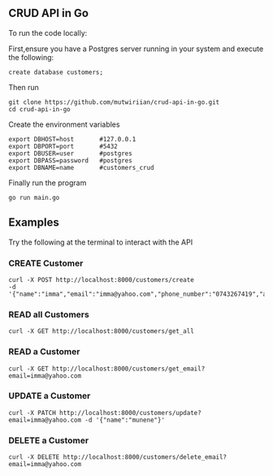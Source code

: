 ## CRUD API in Go
To run the code locally:

First,ensure you have a Postgres server running in your system and execute the following:
```
create database customers;
```
Then run 
```
git clone https://github.com/mutwiriian/crud-api-in-go.git
cd crud-api-in-go
```
Create the environment variables
```
export DBHOST=host       #127.0.0.1
export DBPORT=port       #5432 
export DBUSER=user       #postgres
export DBPASS=password   #postgres
export DBNAME=name       #customers_crud
```
Finally run the program
```
go run main.go
```

## Examples 
Try the following at the terminal to interact with the API

### CREATE Customer
```
curl -X POST http://localhost:8000/customers/create 
-d '{"name":"imma","email":"imma@yahoo.com","phone_number":"0743267419","address":"Nairobi"}'
```

### READ all Customers
```
curl -X GET http://localhost:8000/customers/get_all
```

### READ a Customer
```
curl -X GET http://localhost:8000/customers/get_email?email=imma@yahoo.com
```

### UPDATE a Customer
```
curl -X PATCH http://localhost:8000/customers/update?email=imma@yahoo.com -d '{"name":"munene"}'
```

### DELETE a Customer
```
curl -X DELETE http://localhost:8000/customers/delete_email?email=imma@yahoo.com
```
